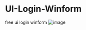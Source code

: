 # UI-Login-Winform
free ui login winform 
![image](https://user-images.githubusercontent.com/52460802/197490512-1d4cc7e9-b801-4fd9-8046-9e31aa070668.png)
